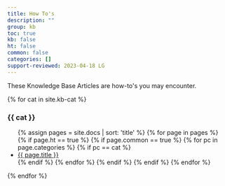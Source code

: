 ```yaml
---
title: How To's
description: ""
group: kb
toc: true
kb: false
ht: false
common: false
categories: []
support-reviewed: 2023-04-18 LG
---
```


These Knowledge Base Articles are how-to's you may encounter.

{% for cat in site.kb-cat %}

### {{ cat }}

<ul>
    {% assign pages = site.docs | sort: 'title' %}
    {% for page in pages %}
        {% if page.ht == true %}
            {% if page.common == true %}
                {% for pc in page.categories %}
                    {% if pc == cat %}
                    <li><a href="{{site.baseurl}}{{page.url}}">{{ page.title }}</a></li>
                    {% endif %}   <!-- match category -->
                {% endfor %}  <!-- page-categories -->
            {% endif %}   <!-- common -->
        {% endif %}   <!-- kb -->
    {% endfor %}  <!-- page -->
</ul>
{% endfor %}  <!-- cat -->
